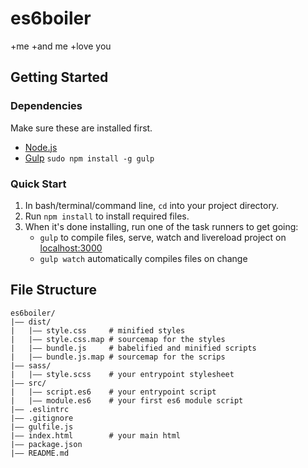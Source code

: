 # es6boiler
+me
+and me
+love you
## Getting Started

### Dependencies
Make sure these are installed first.

* [Node.js](http://nodejs.org)
* [Gulp](http://gulpjs.com) `sudo npm install -g gulp`

### Quick Start

1. In bash/terminal/command line, `cd` into your project directory.
2. Run `npm install` to install required files.
3. When it's done installing, run one of the task runners to get going:
	* `gulp` to compile files, serve, watch and livereload project on [localhost:3000](http://localhost:3000)
	* `gulp watch` automatically compiles files on change
	
## File Structure
```
es6boiler/
|—— dist/
|   |—— style.css     # minified styles
|   |—— style.css.map # sourcemap for the styles
|   |—— bundle.js     # babelified and minified scripts
|   |—— bundle.js.map # sourcemap for the scrips
|—— sass/
|   |—— style.scss    # your entrypoint stylesheet
|—— src/
|   |—— script.es6    # your entrypoint script
|   |—— module.es6    # your first es6 module script
|—— .eslintrc
|—— .gitignore
|—— gulfile.js
|—— index.html        # your main html
|—— package.json
|—— README.md
```
